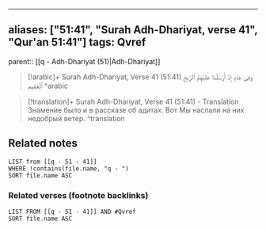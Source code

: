 
---
aliases: ["51:41", "Surah Adh-Dhariyat, verse 41", "Qur'an 51:41"]
tags: Qvref
---

parent:: [[q - Adh-Dhariyat (51)|Adh-Dhariyat]]

> [!arabic]+ Surah Adh-Dhariyat, Verse 41 (51:41)
> <span class="quran-arabic">وَفِى عَادٍ إِذْ أَرْسَلْنَا عَلَيْهِمُ ٱلرِّيحَ ٱلْعَقِيمَ</span>
^arabic

> [!translation]+ Surah Adh-Dhariyat, Verse 41 (51:41) - Translation
> Знамение было и в рассказе об адитах. Вот Мы наслали на них недобрый ветер.
^translation



## Related notes
```dataview
LIST from [[q - 51 - 41]]
WHERE !contains(file.name, "q - ")
SORT file.name ASC
```

### Related verses (footnote backlinks)
```dataview
LIST FROM [[q - 51 - 41]] AND #Qvref
SORT file.name ASC
```

